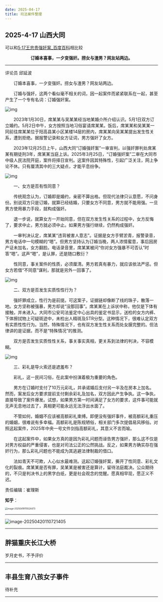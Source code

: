 ```yaml
---
date: 2025-04-17
title: 司法案件整理
---
```






## 2025-4-17 山西大同

可以和[5·17王忠贵强奸案_百度百科](https://baike.baidu.com/item/5·17王忠贵强奸案/20843110#:~:text=2011年贵州省一起强奸案2011年5月17日，贵州省毕节市阿市乡国土资源管理所所长王忠贵强奸当地中学26岁的初中英语女教师周某。隔日周某向阿市乡派出所报警，警方回应称“戴避孕套不算强奸”。)相比较

<center><strong>订婚本喜事，一夕变强奸。捞女与渣男？网友站两边。</strong></center>

---

评论员 邱延波

　　订婚本喜事，一夕变强奸。捞女与渣男？网友站两边。

　　订婚与强奸，这两个看似毫不相关的词，因一起案件而紧紧联系在一起，甚至产生了一个专有名词：订婚强奸案。

![img](https://yamapicgo.oss-cn-nanjing.aliyuncs.com/picgoImage/007YAdaely1hzu9h5p4r3j30ta0hbjs2.jpg)

　　2023年1月30日，席某某与吴某某经当地某婚介所介绍认识。5月1日双方订立婚约。5月2日中午，女方按照当地习俗宴请席某某。饭后，席某某和吴某某一同前往席某某位于阳高县某小区某楼14层的房内，席某某向吴某某提出发生性关系，遭到拒绝。据报警记录和女方证词，男方强奸了女方。

　　2023年12月25日上午，山西大同“订婚强奸案”一审宣判，以强奸罪判处席某某有期徒刑3年，席某某当庭上诉。2025年3月25日，“订婚强奸案”二审在大同市中级人民法院开庭，案件将择日宣判。这案件因其特殊性，引起广泛关注，网上争论不休。只有厘清其中的三大疑点，才能平息纷争。

![img](https://yamapicgo.oss-cn-nanjing.aliyuncs.com/picgoImage/007YAdaely1hzu9hss9x3j30xi0kvdge.jpg)

　　一、女方是否有性同意？

　　传统观念认为，订婚即是婚约，亲密不算出格。但现代法律只认意愿，不问身份。别说双方只是订婚，就算已经结婚，只要女方不同意，男方就不能用强。一旦男方使用暴力手段，就构成强奸。

　　退一步说，就算女方一开始同意，但在双方发生性关系的过程中，女方反悔了，要求中止，男方就必须中止。如果男方强行继续，仍然构成强奸。

　　一审判决认定，席某某“违背被害人意志”。证据是女方手臂淤青，报警录音，男方电话中一句模糊的“嗯”。但男方坚持认为订婚当晚，两人浓情蜜意，事后因房产证未加名，女方翻脸。电话录音里，席某某被问“你对女方强暴不可否认”时答“嗯”。这声“嗯”，是认罪，还是随口敷衍？

　　性同意，事关案件的性质，必须厘清。男方若真有暴力，就应该依法严惩。但女方若借“不同意”谋利，那就是另外一回事了。 

![img](https://yamapicgo.oss-cn-nanjing.aliyuncs.com/picgoImage/007YAdaely1hzu9i29boqj30zu0ll753.jpg)

　　二、双方是否发生实质性性行为？

　　强奸罪成立，性行为是前提。可这案子，证据链却像断了线的珠子，散落一地。女方坚称被强暴，男方却说“没那回事”。席某某在上诉状中称，他仅是下体有接触，并未进入。大同市公安司法鉴定中心出具的鉴定书显示，送检的女方内裤、下体擦拭物上可疑斑迹中，未检出人精斑及STR分型。这种情况下，很难认定双方有实质性性行为。当然，特殊情况下，也有双方发生性关系而处女膜完整的。但法律讲的是证据，而不是“特殊情况”的推测。

　　双方是否发生实质性性关系，事关事实真相，更关系到法律的判决，不容模糊。

![img](https://yamapicgo.oss-cn-nanjing.aliyuncs.com/picgoImage/007YAdaely1hzu9i7qq8oj30zu0n23zn.jpg)

　　三、彩礼是导火索还是遮羞布？

　　彩礼，这一民间习俗，在此案中扮演着极为重要的角色。

　　男方在订婚时支付了10万元彩礼，并承诺婚后支付另一半及在房本上加名。然而，案发后女方要求提前支付剩余彩礼及加名，双方因此产生争执。这一争执，直接导致了案件爆发。试想，如果男方第一时间满足了女方的要求，这件事可能就无声无息地过去了，真相更可能永远无法浮出水面了。

　　不管如何，婚姻不应该被高额彩礼束缚。即便没有强奸事件，被高额彩礼重压的婚姻，很难说有多幸福。高额彩礼是陈规陋俗，相关部门多次提倡易风移俗。对照这起案件，2025年中央一号文件剑指高额彩礼，其意义不言而喻。

　　在这起案件中，如果女方真的是因为彩礼问题而诬告男方强奸，那么这不仅是对男方权益的严重侵害，也是对司法公正的公然挑战。反之，如果男方确实存在强奸行为，那么彩礼问题也不能成为其逃避法律制裁的借口。

　　法如青天不可欺，人心似水最难测。这起订婚强奸案，撕开了性同意、彩礼文化的裂痕。席某某是否有罪，吴某某是被害还是算计，留待法庭裁决。公众期待的，不只是判决书上的黑字白纸，更是社会观念的觉醒。愿真相早现，愿正义不迟。

责任编辑：崔理斯



**知乎**：

<img src="https://yamapicgo.oss-cn-nanjing.aliyuncs.com/picgoImage/image-20250419115524473.png" alt="image-20250419115524473" style="zoom:50%;" />

---

![image-20250420110721405](https://yamapicgo.oss-cn-nanjing.aliyuncs.com/picgoImage/image-20250420110721405.png)

---

## 胖猫重庆长江大桥

岁月史书，不予评价

---

## 丰县生育八孩女子事件

待补充

---

